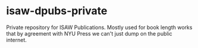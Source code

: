 isaw-dpubs-private
==================

Private repository for ISAW Publications. Mostly used for book length works that by agreement with NYU Press we can't just dump on the public internet.